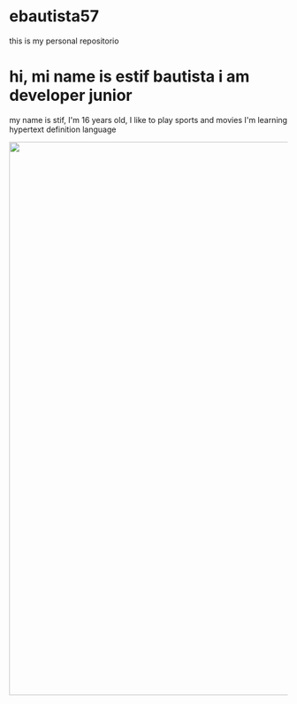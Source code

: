 # ebautista57
this is my personal repositorio

# hi, mi name is estif bautista i am developer junior

my name is stif, I'm 16 years old, I like to play sports and movies
I'm learning hypertext definition language 

<img src="https://e1.pxfuel.com/desktop-wallpaper/481/363/desktop-wallpaper-baki-the-grappler-baki-hanma-anime-boys-manga-baki-manga.jpg" width=1000px>
